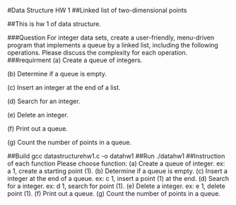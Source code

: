 #Data Structure HW 1
##Linked list of two-dimensional points

##This is hw 1 of data structure.

###Question
For integer data sets, create a user-friendly, menu-driven program that implements a queue by a
linked list, including the following operations. Please discuss the complexity for each operation.
###requirment
(a) Create a queue of integers.

(b) Determine if a queue is empty.

(c) Insert an integer at the end of a list.

(d) Search for an integer.

(e) Delete an integer.

(f) Print out a queue.

(g) Count the number of points in a queue.

##Build
	gcc datastructurehw1.c -o datahw1
##Run
	./datahw1
##Instruction of each function 
	Please choose function:
	(a) Create a queue of integer. ex: a 1, create a starting point (1).
	(b) Determine if a queue is empty.
	(c) Insert a integer at the end of a queue. ex: c 1, insert a point (1) at the end.
	(d) Search for a integer. ex: d 1, search for point (1).
	(e) Delete a integer. ex: e 1, delete point (1).
	(f) Print out a queue.
	(g) Count the number of points in a queue.